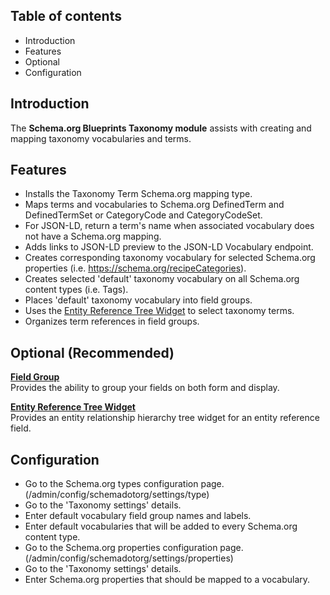 Table of contents
-----------------

* Introduction
* Features
* Optional
* Configuration


Introduction
------------

The **Schema.org Blueprints Taxonomy module** assists with creating and mapping
taxonomy vocabularies and terms.


Features
--------

- Installs the Taxonomy Term Schema.org mapping type.
- Maps terms and vocabularies to Schema.org DefinedTerm and DefinedTermSet or
  CategoryCode and CategoryCodeSet.
- For JSON-LD, return a term's name when associated vocabulary does not have a
  Schema.org mapping.
- Adds links to JSON-LD preview to the JSON-LD Vocabulary endpoint.
- Creates corresponding taxonomy vocabulary for selected Schema.org properties
  (i.e. https://schema.org/recipeCategories).
- Creates selected 'default' taxonomy vocabulary on all Schema.org content types
  (i.e. Tags).
- Places 'default' taxonomy vocabulary into field groups.
- Uses the [Entity Reference Tree Widget](https://www.drupal.org/project/entity_reference_tree)
  to select taxonomy terms.
- Organizes term references in field groups. 

Optional (Recommended)
----------------------

**[Field Group](https://www.drupal.org/project/field_group)**  
Provides the ability to group your fields on both form and display.

**[Entity Reference Tree Widget](https://www.drupal.org/project/entity_reference_tree)**  
Provides an entity relationship hierarchy tree widget for an entity reference field.


Configuration
-------------

- Go to the Schema.org types configuration page.  
  (/admin/config/schemadotorg/settings/type)
- Go to the 'Taxonomy settings' details.
- Enter default vocabulary field group names and labels.
- Enter default vocabularies that will be added to every Schema.org
  content type.
- Go to the Schema.org properties configuration page.  
  (/admin/config/schemadotorg/settings/properties)
- Go to the 'Taxonomy settings' details.
- Enter Schema.org properties that should be mapped to a vocabulary.
